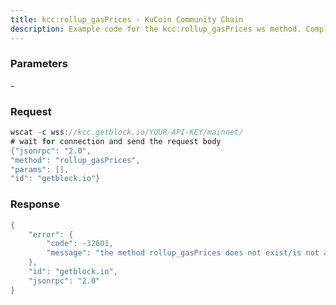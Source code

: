```yaml
---
title: kcc:rollup_gasPrices - KuCoin Community Chain
description: Example code for the kcc:rollup_gasPrices ws method. Сomplete guide on how to use kcc:rollup_gasPrices ws in GetBlock.io Web3 documentation.
---
```


### Parameters


\-

### Request

``` java
wscat -c wss://kcc.getblock.io/YOUR-API-KEY/mainnet/ 
# wait for connection and send the request body 
{"jsonrpc": "2.0",
"method": "rollup_gasPrices",
"params": [],
"id": "getblock.io"}
```

###  Response

``` java
{
    "error": {
        "code": -32601,
        "message": "the method rollup_gasPrices does not exist/is not available"
    },
    "id": "getblock.io",
    "jsonrpc": "2.0"
}
```

